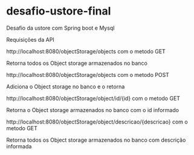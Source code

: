 # desafio-ustore-final
Desafio da ustore com Spring boot e Mysql

Requisições da API

http://localhost:8080/objectStorage/objects com o metodo GET

Retorna todos os Object storage armazenados no banco

http://localhost:8080/objectStorage/objects com o metodo POST

Adiciona o Object storage no banco e o retorna

http://localhost:8080/objectStorage/object/id/{id} com o metodo GET

Retorna o Object storage armazenados no banco com o id informado

http://localhost:8080/objectStorage/object/descricao/{descricao} com o metodo GET

Retorna todos os Object storage armazenados no banco com descrição informada
